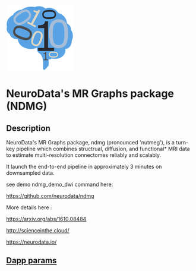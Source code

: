![dapp logo](./logo.png)
# NeuroData's MR Graphs package (NDMG)
## Description
NeuroData's MR Graphs package, ndmg (pronounced 'nutmeg'), is a turn-key pipeline which combines structrual, diffusion, and functional* MRI data to estimate multi-resolution connectomes reliably and scalably.


It launch  the end-to-end pipeline in approximately 3 minutes on downsampled data.

see demo ndmg_demo_dwi command here:

https://github.com/neurodata/ndmg

More details here :

https://arxiv.org/abs/1610.08484

http://scienceinthe.cloud/

https://neurodata.io/




## [Dapp params](./iexec.json)
